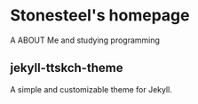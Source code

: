 # Stonesteel's homepage
A ABOUT Me and studying programming




## jekyll-ttskch-theme
A simple and customizable theme for Jekyll.

